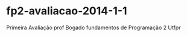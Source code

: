 fp2-avaliacao-2014-1-1
======================

Primeira Avaliação prof Bogado fundamentos de Programação 2 Utfpr
